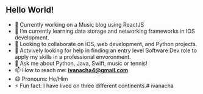 ## Hello World!
- 🔭 Currently working on a Music blog using ReactJS
- 🌱 I’m currently learning data storage and networking frameworks in IOS development.
- 👯 Looking to collaborate on iOS, web development, and Python projects.
- 🤔 Actvively looking for help in finding an entry level Software Dev role to apply my skills in a professional envoronment.
- 💬 Ask me about Python, Java, Swift, music or tennis!
- 📫 How to reach me: **ivanacha4@gmail.com**
- 😄 Pronouns: He/Him
- ⚡ Fun fact: I have lived on three different continents.# ivanacha
